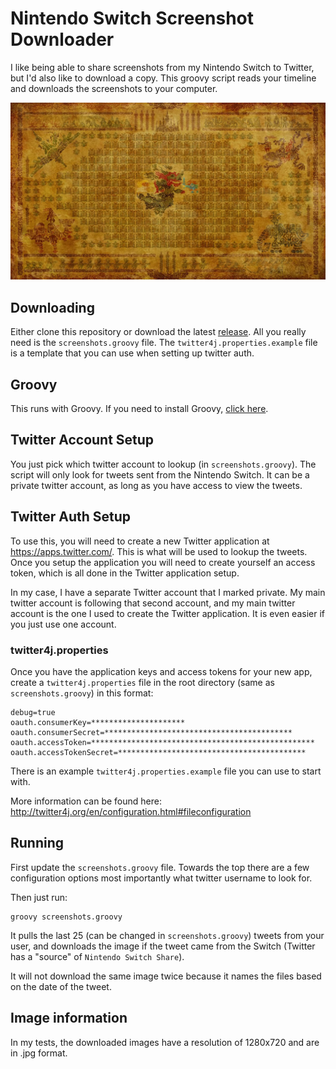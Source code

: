 # Nintendo Switch Screenshot Downloader

I like being able to share screenshots from my Nintendo Switch to Twitter, but I'd also like to download a copy. This groovy script reads your timeline and downloads the screenshots to your computer.

![Alt text](images/readme-header.jpg?raw=true "Zelda")

## Downloading

Either clone this repository or download the latest [release](https://github.com/mrnohr/nintendo-switch-screenshots/releases). All you really need is the `screenshots.groovy` file. The `twitter4j.properties.example` file is a template that you can use when setting up twitter auth.

## Groovy

This runs with Groovy. If you need to install Groovy, [click here](http://groovy-lang.org/install.html).

## Twitter Account Setup

You just pick which twitter account to lookup (in `screenshots.groovy`). The script will only look for tweets sent from the Nintendo Switch. It can be a private twitter account, as long as you have access to view the tweets.

## Twitter Auth Setup

To use this, you will need to create a new Twitter application at https://apps.twitter.com/. This is what will be used to lookup the tweets. Once you setup the application you will need to create yourself an access token, which is all done in the Twitter application setup.

In my case, I have a separate Twitter account that I marked private. My main twitter account is following that second account, and my main twitter account is the one I used to create the Twitter application. It is even easier if you just use one account.

### twitter4j.properties

Once you have the application keys and access tokens for your new app, create a `twitter4j.properties` file in the root directory (same as `screenshots.groovy`) in this format:

	debug=true
	oauth.consumerKey=*********************
	oauth.consumerSecret=******************************************
	oauth.accessToken=**************************************************
	oauth.accessTokenSecret=******************************************

There is an example `twitter4j.properties.example` file you can use to start with.

More information can be found here: http://twitter4j.org/en/configuration.html#fileconfiguration

## Running

First update the `screenshots.groovy` file. Towards the top there are a few configuration options most importantly what twitter username to look for.

Then just run:

	groovy screenshots.groovy

It pulls the last 25 (can be changed in `screenshots.groovy`) tweets from your user, and downloads the image if the tweet came from the Switch (Twitter has a "source" of `Nintendo Switch Share`).

It will not download the same image twice because it names the files based on the date of the tweet.

## Image information

In my tests, the downloaded images have a resolution of 1280x720 and are in .jpg format.
